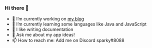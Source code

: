 ### Hi there 👋

- 🔭 I’m currently working on [my blog](https://sparky.blog/)
- 🌱 I’m currently learning some languages like Java and JavaScript
- 👯 I like writing documentation
- 💬 Ask me about my app ideas!
- 📫 How to reach me: Add me on Discord
sparky#8088
